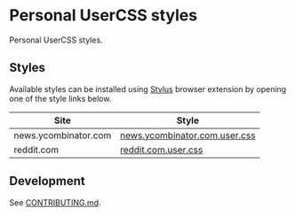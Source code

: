 Personal UserCSS styles
=====

Personal UserCSS styles.

Styles
-----

Available styles can be installed using [Stylus](https://github.com/openstyles/stylus)
browser extension by opening one of the style links below.

| Site                 | Style                                                                                                           |
|----------------------|-----------------------------------------------------------------------------------------------------------------|
| news.ycombinator.com | [news.ycombinator.com.user.css](https://github.com/gocom/usercss/raw/main/styles/news.ycombinator.com.user.css) |
| reddit.com           | [reddit.com.user.css](https://github.com/gocom/usercss/raw/main/styles/reddit.com.user.css)                     |

Development
-----

See [CONTRIBUTING.md](https://github.com/gocom/usercss/blob/main/CONTRIBUTING.md).
